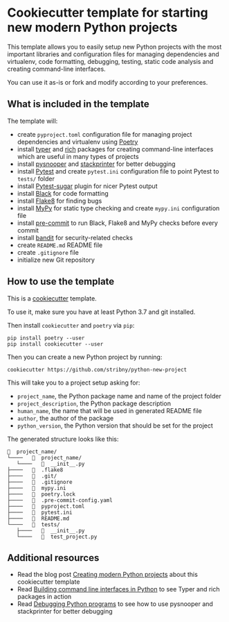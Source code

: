 # Cookiecutter template for starting new modern Python projects

This template allows you to easily setup new Python projects with the most important libraries and configuration files for managing dependencies and virtualenv, code formatting, debugging, testing, static code analysis and creating command-line interfaces.

You can use it as-is or fork and modify according to your preferences.

## What is included in the template

The template will:

- create `pyproject.toml` configuration file for managing project dependencies and virtualenv using [Poetry](https://python-poetry.org/)
- install [typer](https://pypi.org/project/typer/) and [rich](https://pypi.org/project/rich/) packages for creating command-line interfaces which are useful in many types of projects
- install [pysnooper](https://pypi.org/project/PySnooper/) and [stackprinter](https://pypi.org/project/stackprinter/) for better debugging
- install [Pytest](https://docs.pytest.org/en/stable/) and create `pytest.ini` configuration file to point Pytest to `tests/` folder
- install [Pytest-sugar](https://pypi.org/project/pytest-sugar/) plugin for nicer Pytest output
- install [Black](https://black.readthedocs.io/en/stable/) for code formatting
- install [Flake8](https://flake8.pycqa.org/en/latest/) for finding bugs
- install [MyPy](http://mypy-lang.org/) for static type checking and create `mypy.ini` configuration file
- install [pre-commit](https://pre-commit.com/) to run Black, Flake8 and MyPy checks before every commit
- install [bandit](https://bandit.readthedocs.io/) for security-related checks
- create `README.md` README file
- create `.gitignore` file
- initialize new Git repository


## How to use the template

This is a [cookiecutter](https://cookiecutter.readthedocs.io) template.

To use it, make sure you have at least Python 3.7 and git installed. 

Then install `cookiecutter` and `poetry` via `pip`:

```
pip install poetry --user
pip install cookiecutter --user
```

Then you can create a new Python project by running:

```
cookiecutter https://github.com/stribny/python-new-project
```

This will take you to a project setup asking for:
- `project_name`, the Python package name and name of the project folder
- `project_description`, the Python package description
- `human_name`, the name that will be used in generated README file
- `author`, the author of the package
- `python_version`, the Python version that should be set for the project

The generated structure looks like this:

```
  project_name/ 
└────     project_name/ 
   └────     __init__.py  
├────     .flake8  
├────     .git/ 
├────     .gitignore  
├────     mypy.ini  
├────     poetry.lock  
├────     .pre-commit-config.yaml  
├────     pyproject.toml  
├────     pytest.ini  
├────     README.md  
└────     tests/ 
   ├────     __init__.py  
   └────     test_project.py
```

## Additional resources

- Read the blog post [Creating modern Python projects]() about this cookiecutter template
- Read [Building command line interfaces in Python](https://stribny.name/blog/2020/01/building-command-line-interfaces-in-python) to see Typer and rich packages in action
- Read [Debugging Python programs](https://stribny.name/blog/2019/06/debugging-python-programs) to see how to use pysnooper and stackprinter for better debugging